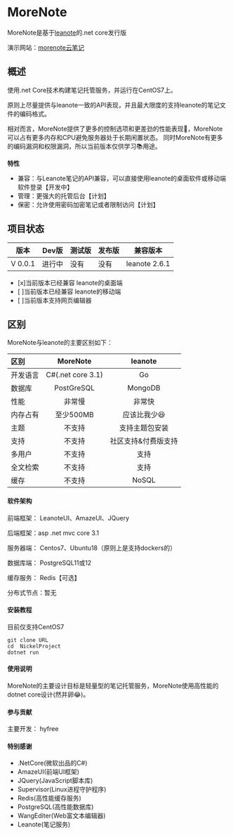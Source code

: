 # MoreNote

MoreNote是基于[leanote](https://github.com/leanote/leanote)的.net core发行版

演示网站：<a href="https://www.morenote.top/" target="_blank">morenote云笔记</a>



## 概述

使用.net Core技术构建笔记托管服务，并运行在CentOS7上。


原则上尽量提供与leanote一致的API表现，并且最大限度的支持leanote的笔记文件的编码格式。

相对而言，MoreNote提供了更多的控制选项和更差劲的性能表现👏，MoreNote可以占有更多内存和CPU避免服务器处于长期闲置状态。
同时MoreNote有更多的编码漏洞和权限漏洞，所以当前版本仅供学习📚用途。

**特性**

* 兼容：与Leanote笔记的API兼容，可以直接使用leanote的桌面软件或移动端软件登录【开发中】
* 管理：更强大的托管后台【计划】
* 保密：允许使用密码加密笔记或者限制访问【计划】



## 项目状态


|  版本   | Dev版  | 测试版|发布版|兼容版本|
|  ----    | ----  |---- |---- | --- |
| V 0.0.1  |进行中 |   没有|   没有|leanote 2.6.1|

- [x]当前版本已经兼容 leanote的桌面端
- [ ]当前版本已经兼容 leanote的移动端
- [ ]当前版本支持网页编辑器

## 区别

MoreNote与leanote的主要区别如下：

| 区别| MoreNote | leanote |
| :----- | :----: | :----: |
| 开发语言 | C#(.net core 3.1) | Go |
| 数据库 | PostGreSQL | MongoDB  |
| 性能 | 非常慢 | 非常快  |
| 内存占有 |  至少500MB | 应该比我少😆  |
| 主题 | 不支持 | 支持主题包安装  |
| 支持 | 不支持 | 社区支持&付费版支持  |
| 多用户 | 不支持 | 支持  |
| 全文检索 | 不支持 | 支持  |
| 缓存 | 不支持 | NoSQL  |




#### 软件架构
前端框架： LeanoteUI、AmazeUI、JQuery

后端框架：asp .net mvc core 3.1

服务器端： Centos7、Ubuntu18（原则上是支持dockers的）

数据库端： PostgreSQL11或12

缓存服务： Redis【可选】  

分布式节点：暂无

#### 安装教程
目前仅支持CentOS7

```ssh
git clone URL
cd  NickelProject
dotnet run
```

#### 使用说明
 MoreNote的主要设计目标是轻量型的笔记托管服务，MoreNote使用高性能的dotnet core设计(然并卵😂)。


#### 参与贡献

主要开发： hyfree

#### 特别感谢
- .NetCore(微软出品的C#)
- AmazeUI(前端UI框架)
- JQuery(JavaScript脚本库)
- Supervisor(Linux进程守护程序) 
- Redis(高性能缓存服务)
- PostgreSQL(高性能数据库)
- WangEditer(Web富文本编辑器)
- Leanote(笔记服务)

